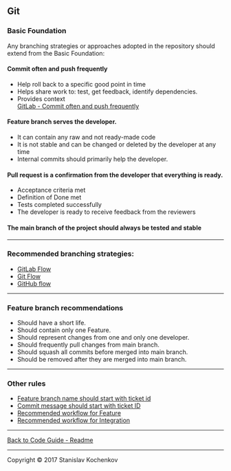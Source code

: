 ## Git


### Basic Foundation

Any branching strategies or approaches adopted in the repository should extend from the Basic Foundation:

#### Commit often and push frequently

* Help roll back to a specific good point in time
* Helps share work to: test, get feedback, identify dependencies.
* Provides context  
  [GitLab - Commit often and push frequently](https://docs.gitlab.com/ee/topics/gitlab_flow.html#commit-often-and-push-frequently)

#### Feature branch serves the developer.

* It can contain any raw and not ready-made code
* It is not stable and can be changed or deleted by the developer at any time
* Internal commits should primarily help the developer.

#### Pull request is a confirmation from the developer that everything is ready.

* Acceptance criteria met
* Definition of Done met
* Tests completed successfully
* The developer is ready to receive feedback from the reviewers

#### The main branch of the project should always be tested and stable

---

### Recommended branching strategies:

* [GitLab Flow](https://docs.gitlab.com/ee/topics/gitlab_flow.html)
* [Git Flow](https://www.atlassian.com/git/tutorials/comparing-workflows/gitflow-workflow)
* [GitHub flow](https://docs.github.com/en/get-started/quickstart/github-flow)

---

### Feature branch recommendations

* Should have a short life.
* Should contain only one Feature.
* Should represent changes from one and only one developer.
* Should frequently pull changes from main branch.
* Should squash all commits before merged into main branch.
* Should be removed after they are merged into main branch.

---

### Other rules

* [Feature branch name should start with ticket id](https://github.com/UserBug/codeGuide/tree/v2/docs/git/featureBranchNameShouldStartWithTicketId.md) 
* [Commit message should start with ticket ID](https://github.com/UserBug/codeGuide/tree/v2/docs/git/commitMessageShouldStartWithTicketId.md)  
* [Recommended workflow for Feature](https://github.com/UserBug/codeGuide/tree/v2/docs/git/recommendedWorkflowForFeature.md)  
* [Recommended workflow for Integration](https://github.com/UserBug/codeGuide/tree/v2/docs/git/recommendedWorkflowForIntegration.md)  

---

[Back to Code Guide - Readme](https://github.com/UserBug/codeGuide/tree/v2)  

---
Copyright © 2017 Stanislav Kochenkov 
